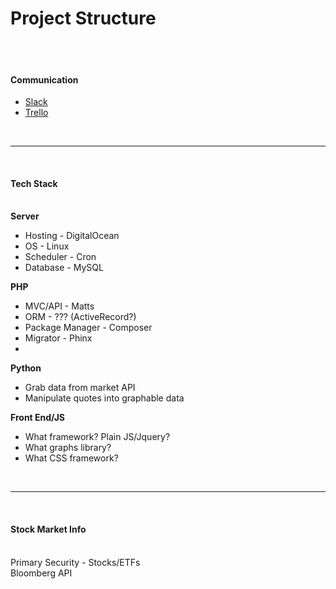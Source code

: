 <h1>Project Structure</h1>
<br><br>
<strong><h4>Communication</h4></strong>
<ul>
<li><a href="https://lighthouse.slack.com/messages/alpha/">Slack</a></li>
<li><a href="https://trello.com/alpha223">Trello</a></li>
</ul>
<br><hr></br>
<strong><h4>Tech Stack</h4></strong>
<br>
<strong>Server</strong>
<ul>
<li>Hosting - DigitalOcean</li>
<li>OS - Linux</li>
<li>Scheduler - Cron</li>
<li>Database - MySQL</li>
</ul>
<strong>PHP</strong>
<ul>
<li>MVC/API - Matts</li>
<li>ORM - ??? (ActiveRecord?)</li>
<li>Package Manager - Composer</li>
<li>Migrator - Phinx</li>
<li>
</ul>
<strong>Python</strong>
<ul>
<li>Grab data from market API</li>
<li>Manipulate quotes into graphable data</li>
</ul>
<strong>Front End/JS</strong>
<ul>
<li>What framework? Plain JS/Jquery?</li>
<li>What graphs library?</li>
<li>What CSS framework?</li>
</ul>
<br>
<hr>
<br>
<h4><strong>Stock Market Info</h4></strong>
<br>
Primary Security - Stocks/ETFs<br>
Bloomberg API
